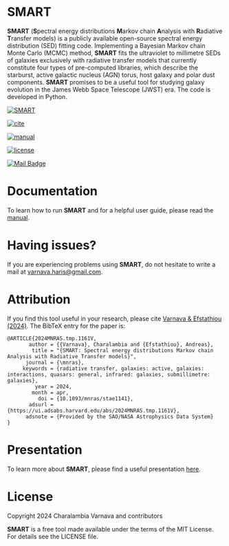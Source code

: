 SMART
=====

**SMART** (**S**pectral energy distributions **M**arkov chain **A**nalysis with **R**adiative **T**ransfer models) is a publicly available open-source spectral energy distribution (SED) fitting code. Implementing a Bayesian Markov chain Monte Carlo (MCMC) method, **SMART** fits the ultraviolet to millimetre SEDs of galaxies exclusively with radiative transfer models that currently constitute four types of pre-computed libraries, which describe the starburst, active galactic nucleus (AGN) torus, host galaxy and polar dust components. **SMART** promises to be a useful tool for studying galaxy evolution in the James Webb Space Telescope (JWST) era. The code is developed in Python.

[![SMART](https://img.shields.io/badge/GitHub-SMART-blue.svg?label=GitHub&logo=GitHub)](https://github.com/ch-var/SMART)

[![cite](https://img.shields.io/badge/doi-10.1093/mnras/stae1141-light.svg?style=flat)](https://academic.oup.com/mnras/advance-article/doi/10.1093/mnras/stae1141/7660585)

[![manual](http://img.shields.io/badge/guidelines-manual-purple.svg?style=flat)](https://github.com/ch-var/SMART/blob/main/SMART_User_Manual.pdf)

[![license](http://img.shields.io/badge/license-MIT-red.svg?style=flat)](https://github.com/ch-var/SMART/blob/main/LICENSE)

[![Mail Badge](https://img.shields.io/badge/-varnava.haris@gmail.com-white?style=flat&labelColor=white&logo=gmail&logoColor=red)](mailto:varnava.haris@gmail.com) 


Documentation
=============

To learn how to run **SMART** and for a helpful user guide, please read the [manual](https://github.com/ch-var/SMART/blob/main/SMART_User_Manual.pdf).


Having issues?
=============

If you are experiencing problems using **SMART**, do not hesitate to write a mail at varnava.haris@gmail.com. 


Attribution
=============

If you find this tool useful in your research, please cite [Varnava & Efstathiou (2024)](https://academic.oup.com/mnras/advance-article/doi/10.1093/mnras/stae1141/7660585). The BibTeX entry for the paper is:

    @ARTICLE{2024MNRAS.tmp.1161V,
           author = {{Varnava}, Charalambia and {Efstathiou}, Andreas},
            title = "{SMART: Spectral energy distributions Markov chain Analysis with Radiative Transfer models}",
          journal = {\mnras},
         keywords = {radiative transfer, galaxies: active, galaxies: interactions, quasars: general, infrared: galaxies, submillimetre: galaxies},
             year = 2024,
            month = apr,
              doi = {10.1093/mnras/stae1141},
           adsurl = {https://ui.adsabs.harvard.edu/abs/2024MNRAS.tmp.1161V},
          adsnote = {Provided by the SAO/NASA Astrophysics Data System}
    }


Presentation
=============

To learn more about **SMART**, please find a useful presentation [here](https://github.com/ch-var/SMART/blob/main/Presentation_GitHub.pdf).


License
=======

Copyright 2024 Charalambia Varnava and contributors

**SMART** is a free tool made available under the terms of the MIT License. For details see the LICENSE file.
